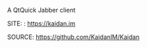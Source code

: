  
 A QtQuick Jabber client
 
 SITE: : https://kaidan.im

 SOURCE: https://github.com/KaidanIM/Kaidan
